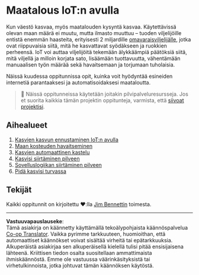 <!--
CO_OP_TRANSLATOR_METADATA:
{
  "original_hash": "428bda82d9e6016ecea7c797564bf081",
  "translation_date": "2025-08-27T20:58:23+00:00",
  "source_file": "2-farm/README.md",
  "language_code": "fi"
}
-->
# Maatalous IoT:n avulla

Kun väestö kasvaa, myös maatalouden kysyntä kasvaa. Käytettävissä olevan maan määrä ei muutu, mutta ilmasto muuttuu – tuoden viljelijöille entistä enemmän haasteita, erityisesti 2 miljardille [omavaraisviljelijälle](https://wikipedia.org/wiki/Subsistence_agriculture), jotka ovat riippuvaisia siitä, mitä he kasvattavat syödäkseen ja ruokkien perheensä. IoT voi auttaa viljelijöitä tekemään älykkäämpiä päätöksiä siitä, mitä viljellä ja milloin korjata sato, lisäämään tuottavuutta, vähentämään manuaalisen työn määrää sekä havaitsemaan ja torjumaan tuholaisia.

Näissä kuudessa oppitunnissa opit, kuinka voit hyödyntää esineiden internetiä parantaaksesi ja automatisoidaksesi maataloutta.

> 💁 Näissä oppitunneissa käytetään joitakin pilvipalveluresursseja. Jos et suorita kaikkia tämän projektin oppitunteja, varmista, että [siivoat projektisi](../clean-up.md).

## Aihealueet

1. [Kasvien kasvun ennustaminen IoT:n avulla](lessons/1-predict-plant-growth/README.md)
1. [Maan kosteuden havaitseminen](lessons/2-detect-soil-moisture/README.md)
1. [Kasvien automaattinen kastelu](lessons/3-automated-plant-watering/README.md)
1. [Kasvisi siirtäminen pilveen](lessons/4-migrate-your-plant-to-the-cloud/README.md)
1. [Sovelluslogiikan siirtäminen pilveen](lessons/5-migrate-application-to-the-cloud/README.md)
1. [Pidä kasvisi turvassa](lessons/6-keep-your-plant-secure/README.md)

## Tekijät

Kaikki oppitunnit on kirjoitettu ♥️:lla [Jim Bennettin](https://GitHub.com/JimBobBennett) toimesta.

---

**Vastuuvapauslauseke**:  
Tämä asiakirja on käännetty käyttämällä tekoälypohjaista käännöspalvelua [Co-op Translator](https://github.com/Azure/co-op-translator). Vaikka pyrimme tarkkuuteen, huomioithan, että automaattiset käännökset voivat sisältää virheitä tai epätarkkuuksia. Alkuperäistä asiakirjaa sen alkuperäisellä kielellä tulisi pitää ensisijaisena lähteenä. Kriittisen tiedon osalta suositellaan ammattimaista ihmiskäännöstä. Emme ole vastuussa väärinkäsityksistä tai virhetulkinnoista, jotka johtuvat tämän käännöksen käytöstä.